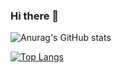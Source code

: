 ### Hi there 👋

![Anurag's GitHub stats](https://github-readme-stats.vercel.app/api?username=nomelancholy&show_icons=true&theme=transparent)

[![Top Langs](https://github-readme-stats.vercel.app/api/top-langs/?username=nomelancholy&layout=compact)](https://github.com/anuraghazra/github-readme-stats)

<!--
**nomelancholy/nomelancholy** is a ✨ _special_ ✨ repository because its `README.md` (this file) appears on your GitHub profile.

Here are some ideas to get you started:

- 🔭 I’m currently working on ...
- 🌱 I’m currently learning ...
- 👯 I’m looking to collaborate on ...
- 🤔 I’m looking for help with ...
- 💬 Ask me about ...
- 📫 How to reach me: ...
- 😄 Pronouns: ...
- ⚡ Fun fact: ...
-->
